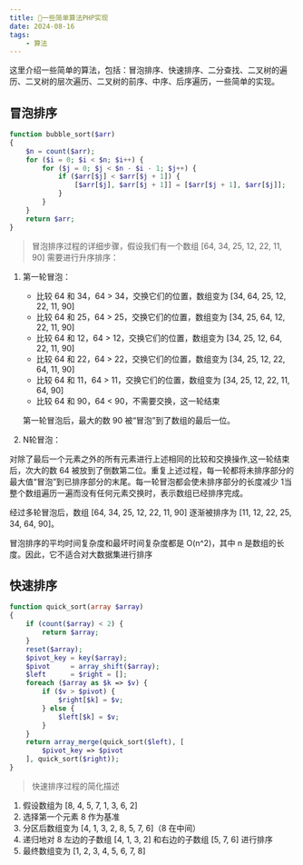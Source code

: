 ```yaml
---
title: 👶一些简单算法PHP实现
date: 2024-08-16
tags: 
    - 算法
---
```


这里介绍一些简单的算法，包括：冒泡排序、快速排序、二分查找、二叉树的遍历、二叉树的层次遍历、二叉树的前序、中序、后序遍历，一些简单的实现。

## 冒泡排序

```php
function bubble_sort($arr)
{
    $n = count($arr);
    for ($i = 0; $i < $n; $i++) {
        for ($j = 0; $j < $n - $i - 1; $j++) {
            if ($arr[$j] < $arr[$j + 1]) {
                [$arr[$j], $arr[$j + 1]] = [$arr[$j + 1], $arr[$j]];
            }
        }
    }
    return $arr;
}

```

> 冒泡排序过程的详细步骤，假设我们有一个数组 [64, 34, 25, 12, 22, 11, 90] 需要进行升序排序：

1. 第一轮冒泡：
    - 比较 64 和 34，64 > 34，交换它们的位置，数组变为 [34, 64, 25, 12, 22, 11, 90]
    - 比较 64 和 25，64 > 25，交换它们的位置，数组变为 [34, 25, 64, 12, 22, 11, 90]
    - 比较 64 和 12，64 > 12，交换它们的位置，数组变为 [34, 25, 12, 64, 22, 11, 90]
    - 比较 64 和 22，64 > 22，交换它们的位置，数组变为 [34, 25, 12, 22, 64, 11, 90]
    - 比较 64 和 11，64 > 11，交换它们的位置，数组变为 [34, 25, 12, 22, 11, 64, 90]
    - 比较 64 和 90，64 < 90，不需要交换，这一轮结束

    第一轮冒泡后，最大的数 90 被“冒泡”到了数组的最后一位。

2. N轮冒泡：

对除了最后一个元素之外的所有元素进行上述相同的比较和交换操作,这一轮结束后，次大的数 64 被放到了倒数第二位。重复上述过程，每一轮都将未排序部分的最大值“冒泡”到已排序部分的末尾。每一轮冒泡都会使未排序部分的长度减少 1当整个数组遍历一遍而没有任何元素交换时，表示数组已经排序完成。

经过多轮冒泡后，数组 [64, 34, 25, 12, 22, 11, 90] 逐渐被排序为 [11, 12, 22, 25, 34, 64, 90]。

冒泡排序的平均时间复杂度和最坏时间复杂度都是 O(n^2)，其中 n 是数组的长度。因此，它不适合对大数据集进行排序

## 快速排序

```php
function quick_sort(array $array)
{
    if (count($array) < 2) {
        return $array;
    }
    reset($array);
    $pivot_key = key($array);
    $pivot     = array_shift($array);
    $left      = $right = [];
    foreach ($array as $k => $v) {
        if ($v > $pivot) {
            $right[$k] = $v;
        } else {
            $left[$k] = $v;
        }
    }
    return array_merge(quick_sort($left), [
        $pivot_key => $pivot
    ], quick_sort($right));
}

```

> 快速排序过程的简化描述

1. 假设数组为 [8, 4, 5, 7, 1, 3, 6, 2]
2. 选择第一个元素 8 作为基准
3. 分区后数组变为 [4, 1, 3, 2, 8, 5, 7, 6]（8 在中间）
4. 递归地对 8 左边的子数组 [4, 1, 3, 2] 和右边的子数组 [5, 7, 6] 进行排序
5. 最终数组变为 [1, 2, 3, 4, 5, 6, 7, 8]
